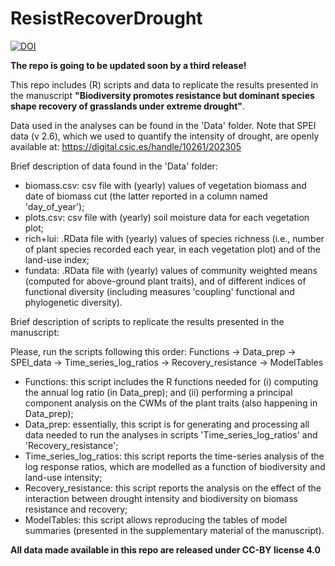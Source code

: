 # ResistRecoverDrought 
[![DOI](https://zenodo.org/badge/620832781.svg)](https://zenodo.org/badge/latestdoi/620832781)

**The repo is going to be updated soon by a third release!**

This repo includes (R) scripts and data to replicate the results presented in the manuscript **"Biodiversity promotes resistance but dominant species shape recovery of grasslands under extreme drought"**.

Data used in the analyses can be found in the 'Data' folder. Note that SPEI data (v 2.6), which we used to quantify the intensity of drought, are openly available at: https://digital.csic.es/handle/10261/202305

Brief description of data found in the 'Data' folder:

- biomass.csv: csv file with (yearly) values of vegetation biomass and date of biomass cut (the latter reported in a column named 'day_of_year');
- plots.csv: csv file with (yearly) soil moisture data for each vegetation plot;
- rich+lui: .RData file with (yearly) values of species richness (i.e., number of plant species recorded each year, in each vegetation plot) and of the land-use index;
- fundata: .RData file with (yearly) values of community weighted means (computed for above-ground plant traits), and of different indices of functional diversity (including measures 'coupling' functional and phylogenetic diversity). 

Brief description of scripts to replicate the results presented in the manuscript: 

Please, run the scripts following this order: Functions -> Data_prep -> SPEI_data -> Time_series_log_ratios -> Recovery_resistance -> ModelTables

- Functions: this script includes the R functions needed for (i) computing the annual log ratio (in Data_prep); and (ii) performing a principal component analysis on the CWMs of the plant traits (also happening in Data_prep);
- Data_prep: essentially, this script is for generating and processing all data needed to run the analyses in scripts 'Time_series_log_ratios' and 'Recovery_resistance';
- Time_series_log_ratios: this script reports the time-series analysis of the log response ratios, which are modelled as a function of biodiversity and land-use intensity;
- Recovery_resistance: this script reports the analysis on the effect of the interaction between drought intensity and biodiversity on biomass resistance and recovery;
- ModelTables: this script allows reproducing the tables of model summaries (presented in the supplementary material of the manuscript).   

**All data made available in this repo are released under CC-BY license 4.0**
